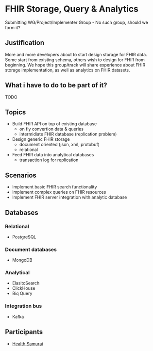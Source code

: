 # FHIR Storage, Query & Analytics

Submitting WG/Project/Implementer Group - 
No such group, should we form it?


## Justification 

More and more developers about to start design storage for FHIR data.
Some start from existing schema, others wish to design for FHIR from beginning.
We hope this group/track will share experience about FHIR storage implementation,
as well as analytics on FHIR datasets.

## What i have to do to be part of it?

TODO


## Topics

* Build FHIR API on top of existing database
  * on fly convertion data & queries
  * intermidiate FHIR database (replication problem)
* Design generic FHIR storage
  * document oriented (json, xml, protobuf)
  * relational
* Feed FHIR data into analytical databases
  * transaction log for replication

## Scenarios

* Implement basic FHIR search functionality
* Implement complex queries on FHIR resources
* Implement FHIR server integration with analytic database




## Databases

### Relational

* PostgreSQL

### Document databases

* MongoDB

### Analytical

* ElasitcSearch
* ClickHouse
* Biq Query

### Integration bus

* Kafka


## Participants

* [Health Samurai](http://health-samur.ai)

